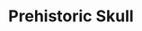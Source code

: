 ---
templateKey: blog-post
featuredpost: false
featuredimage: /assets/Prehistoric_Skull.png
title: Prehistoric Skull
description: Artifacts
testfield: 1162
---